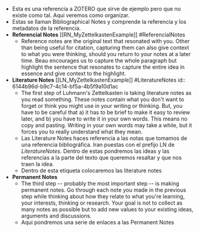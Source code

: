 - Esta es una referencia a ZOTERO que sirve de ejemplo pero que no existe como tal. Aqui veremos como organizar.
- Estas se llaman Bibliographical Notes y comprende la referencia y los metadatos de la referencia.
- **Referencial Notes** [[RN_MyZettelkastenExample]] #ReferencialNotes
	- Reference notes are the original text that resonated with you. Other than being useful for citation, capturing them can also give context to what you were thinking, should you return to your notes at a later time. Beau encourages us to capture the whole paragraph but highlight the sentence that resonates to capture the entire idea in essence and give context to the highlight.
- **Literature Notes** [[LN_MyZettelkastenExample]] #LiteratureNotes
  id:: 6144b96d-b9c7-4c14-bf5a-4b5f9a10d1ac
	- The first step of Luhmann's Zettelkasten is taking literature notes as you read something. These notes contain what you don't want to forget or think you might use in your writing or thinking. But, you have to be careful that a) it has to be brief to make it easy to review later, and b) you have to write it in your own words. This means no copy and pasting. Writing in your own words may take a while, but it forces you to really understand what they mean.
	- Las Literature Notes haces referencia a las notas que tomamos de una referencia bibliográfica. Iran puestas con el prefijo LN de _LiteratureNotes_. Dentro de estas pondremos las ideas y las referencias a la parte del texto que queremos resaltar y que nos traen la idea.
	- Dentro de esta etiqueta colocaremos las literature notes
- **Permanent Notes**
	- The third step -- probably the most important step -- is making permanent notes. Go through each note you made in the previous step while thinking about how they relate to what you're learning, your interests, thinking or research. Your goal is not to collect as many notes as possible but to add new values to your existing ideas, arguments and discussions.
	- Aqui pondremos una serie de enlaces a las Permanent Notes